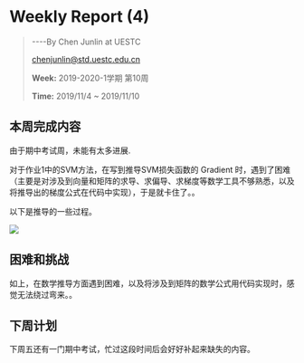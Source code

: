 # Weekly Report (4)

> ----By Chen Junlin at UESTC
>
> chenjunlin@std.uestc.edu.cn
>
> **Week:** 2019-2020-1学期 第10周
>
> **Time:** 2019/11/4 ~ 2019/11/10



## 本周完成内容

由于期中考试周，未能有太多进展.

对于作业1中的SVM方法，在写到推导SVM损失函数的 Gradient 时，遇到了困难（主要是对涉及到向量和矩阵的求导、求偏导、求梯度等数学工具不够熟悉，以及将推导出的梯度公式在代码中实现），于是就卡住了。。

以下是推导的一些过程。

![](\pics\pic_report_4.jpg)



## 困难和挑战

如上，在数学推导方面遇到困难，以及将涉及到矩阵的数学公式用代码实现时，感觉无法绕过弯来。。



## 下周计划

下周五还有一门期中考试，忙过这段时间后会好好补起来缺失的内容。